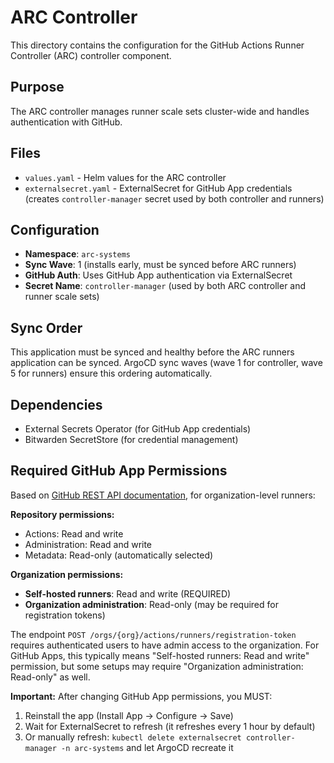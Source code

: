 # ARC Controller

This directory contains the configuration for the GitHub Actions Runner Controller (ARC) controller component.

## Purpose

The ARC controller manages runner scale sets cluster-wide and handles authentication with GitHub.

## Files

- `values.yaml` - Helm values for the ARC controller
- `externalsecret.yaml` - ExternalSecret for GitHub App credentials (creates `controller-manager` secret used by both controller and runners)

## Configuration

- **Namespace**: `arc-systems`
- **Sync Wave**: 1 (installs early, must be synced before ARC runners)
- **GitHub Auth**: Uses GitHub App authentication via ExternalSecret
- **Secret Name**: `controller-manager` (used by both ARC controller and runner scale sets)

## Sync Order

This application must be synced and healthy before the ARC runners application can be synced. ArgoCD sync waves (wave 1 for controller, wave 5 for runners) ensure this ordering automatically.

## Dependencies

- External Secrets Operator (for GitHub App credentials)
- Bitwarden SecretStore (for credential management)

## Required GitHub App Permissions

Based on [GitHub REST API documentation](https://docs.github.com/en/rest/actions/self-hosted-runners?apiVersion=2022-11-28), for organization-level runners:

**Repository permissions:**
- Actions: Read and write
- Administration: Read and write
- Metadata: Read-only (automatically selected)

**Organization permissions:**
- **Self-hosted runners**: Read and write (REQUIRED)
- **Organization administration**: Read-only (may be required for registration tokens)

The endpoint `POST /orgs/{org}/actions/runners/registration-token` requires authenticated users to have admin access to the organization. For GitHub Apps, this typically means "Self-hosted runners: Read and write" permission, but some setups may require "Organization administration: Read-only" as well.

**Important:** After changing GitHub App permissions, you MUST:
1. Reinstall the app (Install App → Configure → Save)
2. Wait for ExternalSecret to refresh (it refreshes every 1 hour by default)
3. Or manually refresh: `kubectl delete externalsecret controller-manager -n arc-systems` and let ArgoCD recreate it
